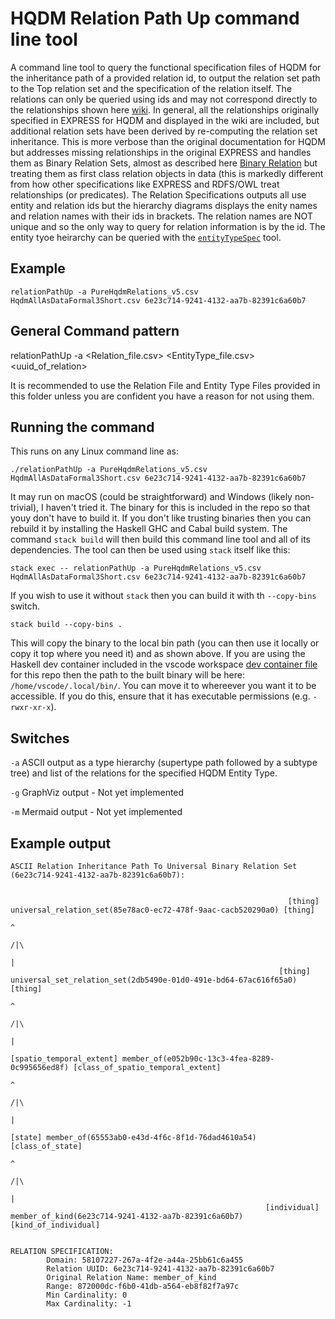 # HQDM Relation Path Up command line tool

A command line tool to query the functional specification files of HQDM for the inheritance path of a provided relation id, to output the relation set path to the Top relation set and the specification of the relation itself. The relations can only be queried using ids and may not correspond directly to the relationships shown here [wiki](https://github.com/hqdmTop/hqdmFramework/wiki/).  In general, all the relationships originally specified in EXPRESS for HQDM and displayed in the wiki are included, but additional relation sets have been derived by re-computing the relation set inheritance.  This is more verbose than the original documentation for HQDM but addresses missing relationships in the original EXPRESS and handles them as Binary Relation Sets, almost as described here [Binary Relation](https://en.wikipedia.org/wiki/Binary_relation) but treating them as first class relation objects in data (this is markedly different from how other specifications like EXPRESS and RDFS/OWL treat relationships (or predicates). The Relation Specifications outputs all use entity and relation ids but the hierarchy diagrams displays the enity names and relation names with their ids in brackets.  The relation names are NOT unique and so the only way to query for relation information is by the id.  The entity tyoe heirarchy can be queried with the [`entityTypeSpec`](https://github.com/ClimbingAl/hqdmHaskell/tree/main/entityTypeSpec) tool.

## Example

`relationPathUp -a PureHqdmRelations_v5.csv HqdmAllAsDataFormal3Short.csv 6e23c714-9241-4132-aa7b-82391c6a60b7`

## General Command pattern

relationPathUp -a <Relation_file.csv> <EntityType_file.csv> <uuid_of_relation>

It is recommended to use the Relation File and Entity Type Files provided in this folder unless you are confident you have a reason for not using them.

## Running the command
This runs on any Linux command line as:

`./relationPathUp -a PureHqdmRelations_v5.csv HqdmAllAsDataFormal3Short.csv 6e23c714-9241-4132-aa7b-82391c6a60b7`

It may run on macOS (could be straightforward) and Windows (likely non-trivial), I haven't tried it.  The binary for this is included in the repo so that youy don't have to build it.  If you don't like trusting binaries then you can rebuild it by installing the Haskell GHC and Cabal build system. The command `stack build` will then build this command line tool and all of its dependencies.  The tool can then be used using `stack` itself like this:

`stack exec -- relationPathUp -a PureHqdmRelations_v5.csv HqdmAllAsDataFormal3Short.csv 6e23c714-9241-4132-aa7b-82391c6a60b7`

If you wish to use it without `stack` then you can build it with th `--copy-bins` switch. 

`stack build --copy-bins .`

This will copy the binary to the local bin path (you can then use it locally or copy it top where you need it) and as shown above. If you are using the Haskell dev container included in the vscode workspace [dev container file](https://github.com/ClimbingAl/hqdmHaskell/blob/main/.devcontainer/devcontainer.json) for this repo then the path to the built binary will be here: `/home/vscode/.local/bin/`.  You can move it to whereever you want it to be accessible.  If you do this, ensure that it has executable permissions (e.g. `-rwxr-xr-x`).

## Switches

`-a` ASCII output as a type hierarchy (supertype path followed by a subtype tree) and list of the relations for the specified HQDM Entity Type.

`-g` GraphViz output - Not yet implemented

`-m` Mermaid output - Not yet implemented

## Example output

```
ASCII Relation Inheritance Path To Universal Binary Relation Set (6e23c714-9241-4132-aa7b-82391c6a60b7):


                                                              [thing] universal_relation_set(85e78ac0-ec72-478f-9aac-cacb520290a0) [thing]
                                                                                                   ^
                                                                                                  /|\
                                                                                                   |
                                                            [thing] universal_set_relation_set(2db5490e-01d0-491e-bd64-67ac616f65a0) [thing]
                                                                                                   ^
                                                                                                  /|\
                                                                                                   |
                                               [spatio_temporal_extent] member_of(e052b90c-13c3-4fea-8289-0c995656ed8f) [class_of_spatio_temporal_extent]
                                                                                                   ^
                                                                                                  /|\
                                                                                                   |
                                                                [state] member_of(65553ab0-e43d-4f6c-8f1d-76dad4610a54) [class_of_state]
                                                                                                   ^
                                                                                                  /|\
                                                                                                   |
                                                         [individual] member_of_kind(6e23c714-9241-4132-aa7b-82391c6a60b7) [kind_of_individual]


RELATION SPECIFICATION:
        Domain: 58107227-267a-4f2e-a44a-25bb61c6a455
        Relation UUID: 6e23c714-9241-4132-aa7b-82391c6a60b7
        Original Relation Name: member_of_kind
        Range: 872000dc-f6b0-41db-a564-eb8f82f7a97c
        Min Cardinality: 0
        Max Cardinality: -1
```
